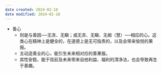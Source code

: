```yaml
---
date created: 2024-02-18
date modified: 2024-02-18
---
```

- 善心
    - 则是与善因──无贪、无瞋；或无贪、无瞋、无痴（慧）──相应的心。这类心在精神上是健全的，在道德上是无可指责的，以及会带来愉悦的果报。
    - 主动造善业的心，能引生未来相对应的善果报。
    - 其性安稳，能于现前及未来带来自他利益、福利的清净法，也会导致再生于善趣。
